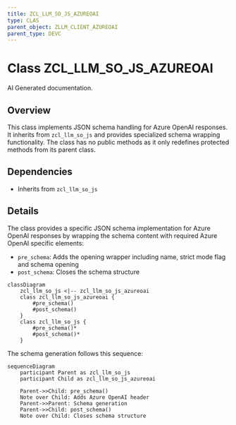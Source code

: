 ```yaml
---
title: ZCL_LLM_SO_JS_AZUREOAI
type: CLAS
parent_object: ZLLM_CLIENT_AZUREOAI
parent_type: DEVC
---
```


# Class ZCL_LLM_SO_JS_AZUREOAI

AI Generated documentation.

## Overview

This class implements JSON schema handling for Azure OpenAI responses. It inherits from `zcl_llm_so_js` and provides specialized schema wrapping functionality. The class has no public methods as it only redefines protected methods from its parent class.

## Dependencies

- Inherits from `zcl_llm_so_js`

## Details

The class provides a specific JSON schema implementation for Azure OpenAI responses by wrapping the schema content with required Azure OpenAI specific elements:

- `pre_schema`: Adds the opening wrapper including name, strict mode flag and schema opening
- `post_schema`: Closes the schema structure

```mermaid
classDiagram
    zcl_llm_so_js <|-- zcl_llm_so_js_azureoai
    class zcl_llm_so_js_azureoai {
        #pre_schema()
        #post_schema()
    }
    class zcl_llm_so_js {
        #pre_schema()*
        #post_schema()*
    }
```

The schema generation follows this sequence:

```mermaid
sequenceDiagram
    participant Parent as zcl_llm_so_js
    participant Child as zcl_llm_so_js_azureoai
    
    Parent->>Child: pre_schema()
    Note over Child: Adds Azure OpenAI header
    Parent->>Parent: Schema generation
    Parent->>Child: post_schema()
    Note over Child: Closes schema structure
```
